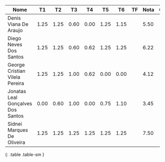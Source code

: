 | Nome                              | T1   | T2   | T3   | T4   | T5   | T6   | TF | Nota | Conceito |
|-----------------------------------|------|------|------|------|------|------|----|------|----------|
| Denis Viana De Araujo             | 1.25 | 1.25 | 0.60 | 0.00 | 1.25 | 1.15 |    | 5.50 |          |
| Diego Neves Dos Santos            | 1.25 | 1.25 | 0.60 | 0.62 | 1.25 | 1.25 |    | 6.22 |          |
| George Cristian Vilela Pereira    | 1.25 | 1.25 | 1.00 | 0.62 | 0.00 | 0.00 |    | 4.12 |          |
| Jonatas Leal Gonçalves Dos Santos | 0.00 | 0.60 | 1.00 | 0.00 | 0.75 | 1.10 |    | 3.45 |          |
| Sidnei Marques De Oliveira        | 1.25 | 1.25 | 1.25 | 1.25 | 1.25 | 1.25 |    | 7.50 |          |
{: .table .table-sm }
